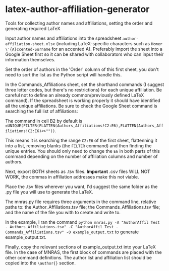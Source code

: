 # latex-author-affiliation-generator
Tools for collecting author names and affiliations, setting the order and generating required LaTeX

Input author names and affiliations into the spreadsheet `author-affiliation-sheet.xlsx` (including LaTeX-specific characters such as `Homer \'{A}ccented-Surname` for an accented A). Preferably import the sheet into a Google Sheet first so it can be shared with collaborators who can input their information themselves.

Set the order of authors in the 'Order' column of this first sheet, you don't need to sort the list as the Python script will handle this.

In the Commands_Affiliations sheet, set the shorthand commands (I suggest three letter codes, but there's no restrictions) for each unique affiliation. Be careful not to define an already common/previously defined LaTeX command). If the spreadsheet is working properly it should have identified all the unique affiliations. Be sure to check the Google Sheet command is searching the full list of affiliations:

The command in cell B2 by default is `=UNIQUE(FILTER(FLATTEN(Authors_Affiliations!C2:E6),FLATTEN(Authors_Affiliations!C2:E6)<>""))`.

This means it is searching the range `C2:E6` of the first sheet, flattenning it into a list, removing blanks (the `FILTER` command) and then finding the unique entries. You should only need to change the `E6` in both parts of this command depending on the number of affiliation columns and number of authors.

Next, export BOTH sheets as .tsv files. **Important** .csv files WILL NOT WORK, the commas in affiliation addresses make this not viable.

Place the .tsv files wherever you want, I'd suggest the same folder as the .py file you will use to generate the LaTeX.

The mnras.py file requires three arguments in the command line, relative paths to: the Author_Affiliations.tsv file; the Commands_Affiliations.tsv file; and the name of the file you with to create and write to.

In the example, I ran the command `python mnras.py -A "AuthorAffil Test - Authors_Affiliations.tsv" -C "AuthorAffil Test - Commands_Affiliations.tsv" -O example_output.txt` to generate example_output.txt.

Finally, copy the relevant sections of example_output.txt into your LaTeX file. In the case of MNRAS, the first block of commands are placed with the other command definitions. The author list and affiliation list should be copied into the `\author{}` section.
